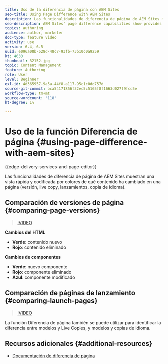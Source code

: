 ```yaml
---
title: Uso de la diferencia de página con AEM Sites
seo-title: Using Page Difference with AEM Sites
description: Las funcionalidades de diferencia de página de AEM Sites muestran una vista rápida y codificada por colores de qué contenido ha cambiado en una página (versión, live copy, lanzamientos, copia de idioma).
seo-description: AEM Sites' page difference capabilities show provides a quick, color-coded view of what content has changed in a page (version, live copy, launches, language copy).
topics: authoring
audience: author, marketer
doc-type: feature video
activity: use
version: 6.4, 6.5
uuid: e096a08b-528d-48c7-93fb-73b10c0a9259
kt: 4633
thumbnail: 32152.jpg
topic: Content Management
feature: Authoring
role: User
level: Beginner
exl-id: 4d365957-9a5a-44f8-a117-95c1c0dd757d
source-git-commit: bca54171856f32ec5c5165f8f1663d027f9fcd5e
workflow-type: tm+mt
source-wordcount: '118'
ht-degree: 1%

---
```


# Uso de la función Diferencia de página {#using-page-difference-with-aem-sites}

{{edge-delivery-services-and-page-editor}}

Las funcionalidades de diferencia de página de AEM Sites muestran una vista rápida y codificada por colores de qué contenido ha cambiado en una página (versión, live copy, lanzamientos, copia de idioma).

## Comparación de versiones de página {#comparing-page-versions}

>[!VIDEO](https://video.tv.adobe.com/v/32152?quality=12&learn=on)

**Cambios del HTML**

* **Verde**: contenido nuevo
* **Rojo**: contenido eliminado

**Cambios de componentes**

* **Verde**: nuevo componente
* **Rojo**: componente eliminado
* **Azul**: componente modificado

## Comparación de páginas de lanzamiento {#comparing-launch-pages}

>[!VIDEO](https://video.tv.adobe.com/v/17746?quality=12&learn=on)

La función Diferencia de página también se puede utilizar para identificar la diferencia entre modelos y Live Copies, y modelos y copias de idioma.

## Recursos adicionales {#additional-resources}

* [Documentación de diferencia de página](https://experienceleague.adobe.com/docs/experience-manager-65/authoring/siteandpage/page-diff.html)
